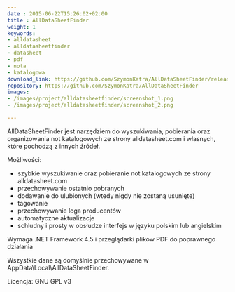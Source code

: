 ```yaml
---
date : 2015-06-22T15:26:02+02:00
title : AllDataSheetFinder
weight: 1
keywords:
- alldatasheet
- alldatasheetfinder
- datasheet
- pdf
- nota
- katalogowa
download_link: https://github.com/SzymonKatra/AllDataSheetFinder/releases/latest
repository: https://github.com/SzymonKatra/AllDataSheetFinder
images:
- /images/project/alldatasheetfinder/screenshot_1.png
- /images/project/alldatasheetfinder/screenshot_2.png

---
```

AllDataSheetFinder jest narzędziem do wyszukiwania, pobierania oraz organizowania not katalogowych ze strony alldatasheet.com i własnych, które pochodzą z innych źródeł.

Możliwości:

- szybkie wyszukiwanie oraz pobieranie not katalogowych ze strony alldatasheet.com
- przechowywanie ostatnio pobranych
- dodawanie do ulubionych (wtedy nigdy nie zostaną usunięte)
- tagowanie
- przechowywanie loga producentów
- automatyczne aktualizacje
- schludny i prosty w obsłudze interfejs w języku polskim lub angielskim

Wymaga .NET Framework 4.5 i przeglądarki plików PDF do poprawnego działania

Wszystkie dane są domyślnie przechowywane w AppData\Local\AllDataSheetFinder.

Licencja: GNU GPL v3